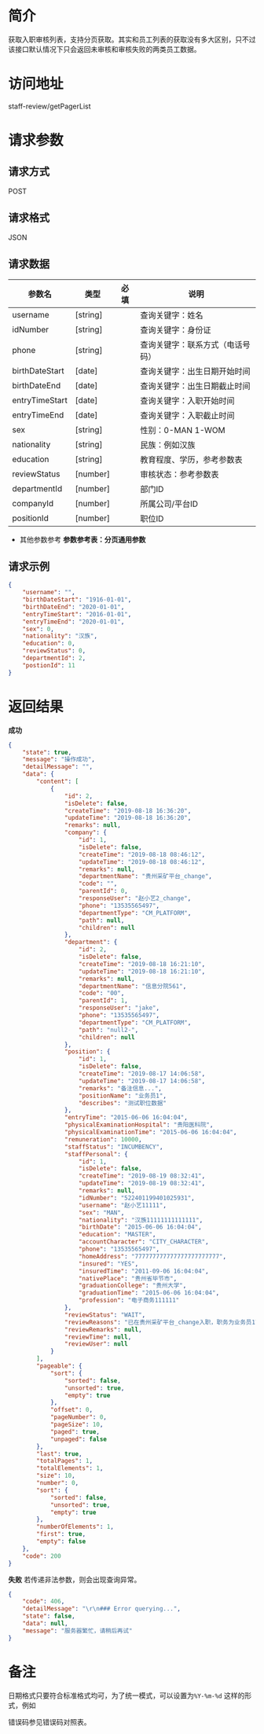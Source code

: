 # 简介
获取入职审核列表，支持分页获取。其实和员工列表的获取没有多大区别，只不过该接口默认情况下只会返回未审核和审核失败的两类员工数据。

# 访问地址
staff-review/getPagerList

# 请求参数

## 请求方式
POST

## 请求格式
JSON

## 请求数据
|参数名|类型|必填|说明|
|-|-|-|-|
|username|[string]||查询关键字：姓名|
|idNumber|[string]||查询关键字：身份证|
|phone|[string]||查询关键字：联系方式（电话号码）|
|birthDateStart|[date]||查询关键字：出生日期开始时间|
|birthDateEnd|[date]||查询关键字：出生日期截止时间|
|entryTimeStart|[date]||查询关键字：入职开始时间|
|entryTimeEnd|[date]||查询关键字：入职截止时间|
|sex|[string]||性别：0-MAN 1-WOM|
|nationality|[string]||民族：例如汉族|
|education|[string]||教育程度、学历，参考参数表|
|reviewStatus|[number]||审核状态：参考参数表|
|departmentId|[number]||部门ID|
|companyId|[number]||所属公司/平台ID|
|positionId|[number]||职位ID|

* 其他参数参考 **参数参考表：分页通用参数**

## 请求示例
```json
{
	"username": "",
	"birthDateStart": "1916-01-01",
	"birthDateEnd": "2020-01-01",
	"entryTimeStart": "2016-01-01",
	"entryTimeEnd": "2020-01-01",
	"sex": 0,
	"nationality": "汉族",
	"education": 0,
	"reviewStatus": 0,
    "departmentId": 2,
    "postionId": 11
}
```

# 返回结果
**成功**
```json
{
    "state": true,
    "message": "操作成功",
    "detailMessage": "",
    "data": {
        "content": [
            {
                "id": 2,
                "isDelete": false,
                "createTime": "2019-08-18 16:36:20",
                "updateTime": "2019-08-18 16:36:20",
                "remarks": null,
                "company": {
                    "id": 1,
                    "isDelete": false,
                    "createTime": "2019-08-18 08:46:12",
                    "updateTime": "2019-08-18 08:46:12",
                    "remarks": null,
                    "departmentName": "贵州采矿平台_change",
                    "code": "",
                    "parentId": 0,
                    "responseUser": "赵小艺2_change",
                    "phone": "13535565497",
                    "departmentType": "CM_PLATFORM",
                    "path": null,
                    "children": null
                },
                "department": {
                    "id": 2,
                    "isDelete": false,
                    "createTime": "2019-08-18 16:21:10",
                    "updateTime": "2019-08-18 16:21:10",
                    "remarks": null,
                    "departmentName": "信息分院561",
                    "code": "00",
                    "parentId": 1,
                    "responseUser": "jake",
                    "phone": "13535565497",
                    "departmentType": "CM_PLATFORM",
                    "path": "null2-",
                    "children": null
                },
                "position": {
                    "id": 1,
                    "isDelete": false,
                    "createTime": "2019-08-17 14:06:58",
                    "updateTime": "2019-08-17 14:06:58",
                    "remarks": "备注信息...",
                    "positionName": "业务员1",
                    "describes": "测试职位数据"
                },
                "entryTime": "2015-06-06 16:04:04",
                "physicalExaminationHospital": "贵阳医科院",
                "physicalExaminationTime": "2015-06-06 16:04:04",
                "remuneration": 10000,
                "staffStatus": "INCUMBENCY",
                "staffPersonal": {
                    "id": 1,
                    "isDelete": false,
                    "createTime": "2019-08-19 08:32:41",
                    "updateTime": "2019-08-19 08:32:41",
                    "remarks": null,
                    "idNumber": "522401199401025931",
                    "username": "赵小艺11111",
                    "sex": "MAN",
                    "nationality": "汉族11111111111111",
                    "birthDate": "2015-06-06 16:04:04",
                    "education": "MASTER",
                    "accountCharacter": "CITY_CHARACTER",
                    "phone": "13535565497",
                    "homeAddress": "777777777777777777777777",
                    "insured": "YES",
                    "insuredTime": "2011-09-06 16:04:04",
                    "nativePlace": "贵州省毕节市",
                    "graduationCollege": "贵州大学",
                    "graduationTime": "2015-06-06 16:04:04",
                    "profession": "电子商务111111"
                },
                "reviewStatus": "WAIT",
                "reviewReasons": "已在贵州采矿平台_change入职，职务为业务员1\r\n",
                "reviewRemarks": null,
                "reviewTime": null,
                "reviewUser": null
            }
        ],
        "pageable": {
            "sort": {
                "sorted": false,
                "unsorted": true,
                "empty": true
            },
            "offset": 0,
            "pageNumber": 0,
            "pageSize": 10,
            "paged": true,
            "unpaged": false
        },
        "last": true,
        "totalPages": 1,
        "totalElements": 1,
        "size": 10,
        "number": 0,
        "sort": {
            "sorted": false,
            "unsorted": true,
            "empty": true
        },
        "numberOfElements": 1,
        "first": true,
        "empty": false
    },
    "code": 200
}
```

**失败**
若传递非法参数，则会出现查询异常。
```json
{
    "code": 406,
    "detailMessage": "\r\n### Error querying...",
    "state": false,
    "data": null,
    "message": "服务器繁忙，请稍后再试"
}
```

# 备注
日期格式只要符合标准格式均可，为了统一模式，可以设置为`%Y-%m-%d` 这样的形式，例如

错误码参见错误码对照表。